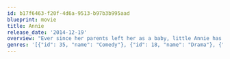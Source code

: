 ```yaml
---
id: b17f6463-f20f-4d6a-9513-b97b3b995aad
blueprint: movie
title: Annie
release_date: '2014-12-19'
overview: "Ever since her parents left her as a baby, little Annie has led a hard-knock life with her calculating foster mother, Miss Hannigan. However, all that changes when hard-nosed billionaire and mayoral candidate Will Stacks takes her in on the recommendation of his advisers. Stacks believes that he's Annie's guardian angel, but the plucky youngster's confidence and sunny outlook may mean that Annie will save Will instead."
genres: '[{"id": 35, "name": "Comedy"}, {"id": 18, "name": "Drama"}, {"id": 10751, "name": "Family"}]'
---
```

